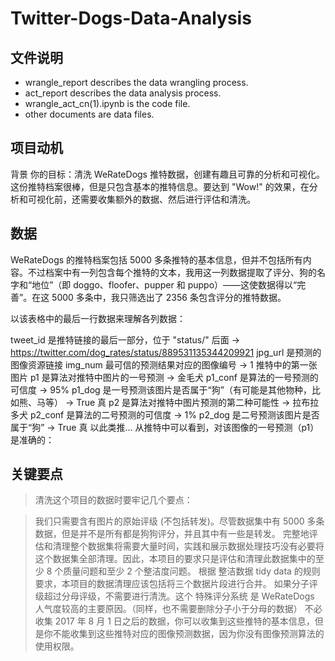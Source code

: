 # Twitter-Dogs-Data-Analysis

## 文件说明
- wrangle_report describes the data wrangling process.
- act_report describes the data analysis process.
- wrangle_act_cn(1).ipynb is the code file.
- other documents are data files.



## 项目动机
背景
你的目标：清洗 WeRateDogs 推特数据，创建有趣且可靠的分析和可视化。这份推特档案很棒，但是只包含基本的推特信息。要达到 "Wow!" 的效果，在分析和可视化前，还需要收集额外的数据、然后进行评估和清洗。

## 数据

WeRateDogs 的推特档案包括 5000 多条推特的基本信息，但并不包括所有内容。不过档案中有一列包含每个推特的文本，我用这一列数据提取了评分、狗的名字和“地位”（即 doggo、floofer、pupper 和 puppo）——这使数据得以“完善”。在这 5000 多条中，我只筛选出了 2356 条包含评分的推特数据。

以该表格中的最后一行数据来理解各列数据：

tweet_id 是推特链接的最后一部分，位于 "status/" 后面 → https://twitter.com/dog_rates/status/889531135344209921
jpg_url 是预测的图像资源链接
img_num 最可信的预测结果对应的图像编号 → 1 推特中的第一张图片
p1 是算法对推特中图片的一号预测 → 金毛犬
p1_conf 是算法的一号预测的可信度 → 95%
p1_dog 是一号预测该图片是否属于“狗”（有可能是其他物种，比如熊、马等） → True 真
p2 是算法对推特中图片预测的第二种可能性 → 拉布拉多犬
p2_conf 是算法的二号预测的可信度 → 1%
p2_dog 是二号预测该图片是否属于“狗” → True 真
以此类推...
从推特中可以看到，对该图像的一号预测（p1）是准确的：


## 关键要点
> 清洗这个项目的数据时要牢记几个要点：

> 我们只需要含有图片的原始评级 (不包括转发)。尽管数据集中有 5000 多条数据，但是并不是所有都是狗狗评分，并且其中有一些是转发。
完整地评估和清理整个数据集将需要大量时间，实践和展示数据处理技巧没有必要将这个数据集全部清理。因此，本项目的要求只是评估和清理此数据集中的至少 8 个质量问题和至少 2 个整洁度问题。
> 根据 整洁数据 tidy data 的规则要求，本项目的数据清理应该包括将三个数据片段进行合并。
> 如果分子评级超过分母评级，不需要进行清洗。这个 特殊评分系统 是 WeRateDogs 人气度较高的主要原因。（同样，也不需要删除分子小于分母的数据）
不必收集 2017 年 8 月 1 日之后的数据，你可以收集到这些推特的基本信息，但是你不能收集到这些推特对应的图像预测数据，因为你没有图像预测算法的使用权限。

